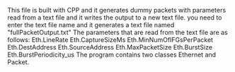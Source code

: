 This file is built with CPP and it generates dummy packets with parameters read from a text file and it writes the output to a new text file.
you need to enter the text file name and it generates a text file named "fullPacketOutput.txt"
The parameters that are read from the text file are as follows:
Eth.LineRate
Eth.CaptureSizeMs
Eth.MinNumOfIFGsPerPacket
Eth.DestAddress
Eth.SourceAddress
Eth.MaxPacketSize
Eth.BurstSize
Eth.BurstPeriodicity_us
The program contains two classes Ethernet and Packet.
